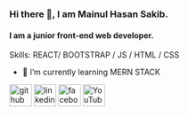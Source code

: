 ### Hi there 👋, I am Mainul Hasan Sakib.
#### I am a junior front-end web developer.

Skills:  REACT/ BOOTSTRAP / JS / HTML / CSS

- 🌱 I’m currently learning MERN STACK 


[<img src='https://cdn.jsdelivr.net/npm/simple-icons@3.0.1/icons/github.svg' alt='github' height='40'>](https://github.com/n202012mhsakib)  [<img src='https://cdn.jsdelivr.net/npm/simple-icons@3.0.1/icons/linkedin.svg' alt='linkedin' height='40'>](https://www.linkedin.com/in/https://www.linkedin.com/in/mainul-hasan-sakib-327b9221a//)  [<img src='https://cdn.jsdelivr.net/npm/simple-icons@3.0.1/icons/facebook.svg' alt='facebook' height='40'>](https://www.facebook.com/https://www.facebook.com/AncientMariner21)  [<img src='https://cdn.jsdelivr.net/npm/simple-icons@3.0.1/icons/youtube.svg' alt='YouTube' height='40'>](https://www.youtube.com/channel/https://www.youtube.com/channel/UCE0e7kBvqsWKqNIkjGMopqA/channels)  










